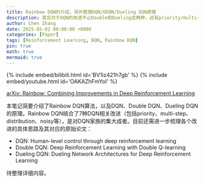 ```yaml
---
title: Rainbow DQN的介绍，另外整理DQN/DDQN/Dueling DQN原理
description: 其实对于DQN的改进不止Double和Dueling这两种，还有priority/multi-step/distribution/noisy，加上DQN本身一共7种DQN算法，把这7种算法结合起来就被称为彩虹DQN。目前我还需要去弄明白这几种改进思路。另外，今天才意识到要去看这三个算法出处，他们各自对应了一篇论文。他们的题目分别是 Human-level control through deep reinforcement learning, Deep Reinforcement Learning with Double Q-learning, Dueling Network Architectures for Deep Reinforcement Learning 待整理!
author: Chen Zhang
date: 2025-05-02 00:00:00 +0800
categories: [Paper]
tags: [Reinforcement Learning, DQN, Rainbow DQN]
pin: true
math: true
mermaid: true
---
```


{% include embed/bilibili.html id='BV1iz421h7gb' %}
{% include embed/youtube.html id='OAKAZhFmYoI' %}

[arXiv: Rainbow: Combining Improvements in Deep Reinforcement Learning](https://arxiv.org/pdf/1710.02298)

本笔记简要介绍了Rainbow DQN算法，以及DQN、Double DQN、Dueling DQN的原理。Rainbow DQN结合了7种DQN相关改进（包括priority、multi-step、distribution、noisy等），是对DQN家族的集大成者。目前还需进一步梳理各个改进的具体思路及其对应的原始论文：

- DQN: Human-level control through deep reinforcement learning
- Double DQN: Deep Reinforcement Learning with Double Q-learning
- Dueling DQN: Dueling Network Architectures for Deep Reinforcement Learning

待整理详细内容。
